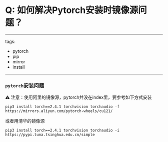# Q: 如何解决Pytorch安装时镜像源问题？

---
tags:
  - pytorch
  - pip
  - mirror
  - install
---

### `pytorch`安装问题

⚠️ 注意：使用阿里的镜像源，pytorch并没在index里，要参考如下方式安装
```shell
pip3 install torch==2.4.1 torchvision torchaudio -f https://mirrors.aliyun.com/pytorch-wheels/cu121/
```

或者用清华的镜像源
```shell
pip3 install torch==2.4.1 torchvision torchaudio -i https://pypi.tuna.tsinghua.edu.cn/simple
```
